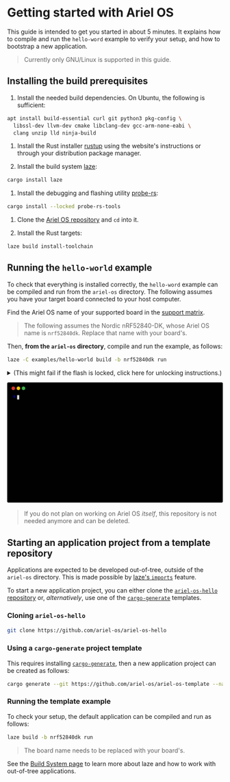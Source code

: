 # Getting started with Ariel OS

This guide is intended to get you started in about 5 minutes.
It explains how to compile and run the `hello-word` example to verify your setup, and how to bootstrap a new application.

> Currently only GNU/Linux is supported in this guide.

## Installing the build prerequisites

1. Install the needed build dependencies.
   On Ubuntu, the following is sufficient:

```sh
apt install build-essential curl git python3 pkg-config \
  libssl-dev llvm-dev cmake libclang-dev gcc-arm-none-eabi \
  clang unzip lld ninja-build
```

1. Install the Rust installer [rustup](https://rustup.rs/) using the website's instructions or through your distribution package manager.

1. Install the build system [laze](https://github.com/kaspar030/laze):

```sh
cargo install laze
```

1. Install the debugging and flashing utility [probe-rs](https://github.com/probe-rs/probe-rs):

```sh
cargo install --locked probe-rs-tools
```

1. Clone the [Ariel OS repository][ariel-os-repo] and `cd` into it.

1. Install the Rust targets:

```sh
laze build install-toolchain
```

## Running the `hello-world` example

To check that everything is installed correctly, the `hello-word` example can be compiled and run from the `ariel-os` directory.
The following assumes you have your target board connected to your host computer.

Find the Ariel OS name of your supported board in the [support matrix](./hardware_functionality_support.html).

> The following assumes the Nordic nRF52840-DK, whose Ariel OS name is `nrf52840dk`.
> Replace that name with your board's.

Then, **from the `ariel-os` directory**, compile and run the example, as follows:

```sh
laze -C examples/hello-world build -b nrf52840dk run
```

<details>
    <summary>(This might fail if the flash is locked, click here for unlocking instructions.)</summary>
This might fail due to a locked chip, e.g., on most nRF52840-DK boards that are fresh from the factory.
In that case, the above command throws an error that ends with something like this:

```sh
An operation could not be performed because it lacked the permission to do so: erase_all
```

The chip can be unlocked using this command:

```sh
laze -C examples/hello-world build -b nrf52840dk flash-erase-all
```
</details>

<!-- FIXME: path not accessible when deployed -->
![Terminal screencast of compiling and flashing the hello-world example](../../doc/hello-world_render.svg)

> If you do not plan on working on Ariel OS *itself*, this repository is not needed anymore and can be deleted.

## Starting an application project from a template repository

Applications are expected to be developed out-of-tree, outside of the `ariel-os` directory.
This is made possible by [laze's `imports`][laze-imports-book] feature.

To start a new application project, you can either clone the [`ariel-os-hello` repository][ariel-os-hello-repo] or, *alternatively*, use one of the [`cargo-generate`][cargo-generate-repo] templates.

### Cloning `ariel-os-hello`

```sh
git clone https://github.com/ariel-os/ariel-os-hello
```

### Using a `cargo-generate` project template

This requires installing [`cargo-generate`][cargo-generate-repo], then a new application project can be created as follows:

```sh
cargo generate --git https://github.com/ariel-os/ariel-os-template --name <new-project-name>
```

### Running the template example

To check your setup, the default application can be compiled and run as follows:

```sh
laze build -b nrf52840dk run
```

> The board name needs to be replaced with your board's.

See the [Build System page](./build_system.md) to learn more about laze and how to work with out-of-tree applications.

[ariel-os-repo]: https://github.com/ariel-os/ariel-os
[ariel-os-hello-repo]: https://github.com/ariel-os/ariel-os-hello
[laze-imports-book]: https://kaspar030.github.io/laze/dev/reference/imports.html
[cargo-generate-repo]: https://github.com/cargo-generate/cargo-generate
